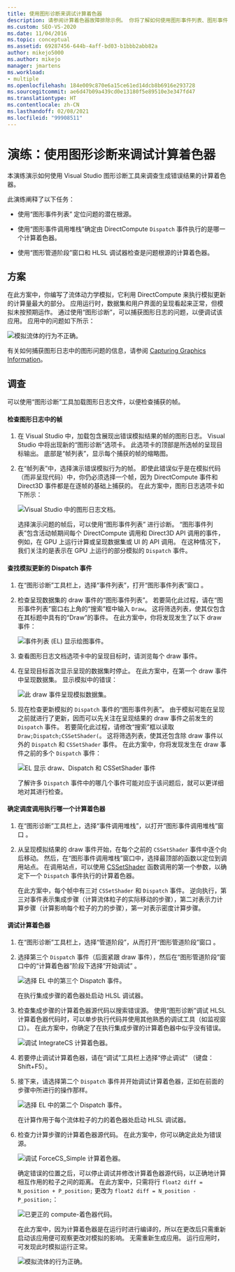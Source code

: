 ```yaml
---
title: 使用图形诊断来调试计算着色器
description: 请参阅计算着色器故障排除示例。 你将了解如何使用图形事件列表、图形事件调用堆栈和图形管道阶段。
ms.custom: SEO-VS-2020
ms.date: 11/04/2016
ms.topic: conceptual
ms.assetid: 69287456-644b-4aff-bd03-b1bbb2abb82a
author: mikejo5000
ms.author: mikejo
manager: jmartens
ms.workload:
- multiple
ms.openlocfilehash: 184e009c870e6a15ce61ed14dcb8b6916e293728
ms.sourcegitcommit: ae6d47b09a439cd0e13180f5e89510e3e347fd47
ms.translationtype: HT
ms.contentlocale: zh-CN
ms.lasthandoff: 02/08/2021
ms.locfileid: "99908511"
---
```

# <a name="walkthrough-using-graphics-diagnostics-to-debug-a-compute-shader"></a>演练：使用图形诊断来调试计算着色器
本演练演示如何使用 Visual Studio 图形诊断工具来调查生成错误结果的计算着色器。

 此演练阐释了以下任务：

- 使用“图形事件列表”  定位问题的潜在根源。

- 使用“图形事件调用堆栈”确定由 DirectCompute `Dispatch` 事件执行的是哪一个计算着色器。

- 使用“图形管道阶段”窗口和 HLSL 调试器检查是问题根源的计算着色器。

## <a name="scenario"></a>方案
 在此方案中，你编写了流体动力学模拟，它利用 DirectCompute 来执行模拟更新的计算量最大的部分。 应用运行时，数据集和用户界面的呈现看起来正常，但模拟未按预期运作。 通过使用“图形诊断”，可以捕获图形日志的问题，以便调试该应用。 应用中的问题如下所示：

 ![模拟流体的行为不正确。](media/gfx_diag_demo_compute_shader_fluid_problem.png "gfx_diag_demo_compute_shader_fluid_problem")

 有关如何捕获图形日志中的图形问题的信息，请参阅 [Capturing Graphics Information](capturing-graphics-information.md)。

## <a name="investigation"></a>调查
 可以使用“图形诊断”工具加载图形日志文件，以便检查捕获的帧。

#### <a name="to-examine-a-frame-in-a-graphics-log"></a>检查图形日志中的帧

1. 在 Visual Studio 中，加载包含展现出错误模拟结果的帧的图形日志。 Visual Studio 中将出现新的“图形诊断”选项卡。 此选项卡的顶部是所选帧的呈现目标输出。 底部是“帧列表”，显示每个捕获的帧的缩略图。

2. 在“帧列表”中，选择演示错误模拟行为的帧。 即使此错误似乎是在模拟代码（而非呈现代码）中，你仍必须选择一个帧，因为 DirectCompute 事件和 Direct3D 事件都是在逐帧的基础上捕获的。 在此方案中，图形日志选项卡如下所示：

    ![Visual Studio 中的图形日志文档。](media/gfx_diag_demo_compute_shader_fluid_step_1.png "gfx_diag_demo_compute_shader_fluid_step_1")

   选择演示问题的帧后，可以使用“图形事件列表”  进行诊断。 “图形事件列表”包含活动帧期间每个 DirectCompute 调用和 Direct3D API 调用的事件，例如，在 GPU 上运行计算或呈现数据集或 UI 的 API 调用。 在这种情况下，我们关注的是表示在 GPU 上运行的部分模拟的 `Dispatch` 事件。

#### <a name="to-find-the-dispatch-event-for-the-simulation-update"></a>查找模拟更新的 Dispatch 事件

1. 在“图形诊断”工具栏上，选择“事件列表”，打开“图形事件列表”窗口  。

2. 检查呈现数据集的 draw 事件的“图形事件列表”。 若要简化此过程，请在“图形事件列表”窗口右上角的“搜索”框中输入 `Draw`。 这将筛选列表，使其仅包含在其标题中具有的“Draw”的事件。 在此方案中，你将发现发生了以下 draw 事件：

    ![事件列表 &#40;EL&#41; 显示绘图事件。](media/gfx_diag_demo_compute_shader_fluid_step_2.png "gfx_diag_demo_compute_shader_fluid_step_2")

3. 查看图形日志文档选项卡中的呈现目标时，请浏览每个 draw 事件。

4. 在呈现目标首次显示呈现的数据集时停止。 在此方案中，在第一个 draw 事件中呈现数据集。 显示模拟中的错误：

    ![此 draw 事件呈现模拟数据集。](media/gfx_diag_demo_compute_shader_fluid_step_3.png "gfx_diag_demo_compute_shader_fluid_step_3")

5. 现在检查更新模拟的 `Dispatch` 事件的“图形事件列表”。 由于模拟可能在呈现之前就进行了更新，因而可以先关注在呈现结果的 draw 事件之前发生的 `Dispatch` 事件。 若要简化此过程，请修改“搜索”框以读取 `Draw;Dispatch;CSSetShader(`。 这将筛选列表，使其还包含除 draw 事件以外的 `Dispatch` 和 `CSSetShader` 事件。 在此方案中，你将发现发生在 draw 事件之前的多个 `Dispatch` 事件：

    ![EL 显示 draw、Dispatch 和 CSSetShader 事件](media/gfx_diag_demo_compute_shader_fluid_step_4.png "gfx_diag_demo_compute_shader_fluid_step_4")

   了解许多 `Dispatch` 事件中的哪几个事件可能对应于该问题后，就可以更详细地对其进行检查。

#### <a name="to-determine-which-compute-shader-a-dispatch-call-executes"></a>确定调度调用执行哪一个计算着色器

1. 在“图形诊断”工具栏上，选择“事件调用堆栈”，以打开“图形事件调用堆栈”窗口  。

2. 从呈现模拟结果的 draw 事件开始，在每个之前的 `CSSetShader` 事件中逐个向后移动。 然后，在“图形事件调用堆栈”窗口中，选择最顶部的函数以定位到调用站点。 在调用站点，可以使用 [CSSetShader](/windows/desktop/api/d3d11/nf-d3d11-id3d11devicecontext-cssetshader) 函数调用的第一个参数，以确定下一个 `Dispatch` 事件执行的计算着色器。

   在此方案中，每个帧中有三对 `CSSetShader` 和 `Dispatch` 事件。 逆向执行，第三对事件表示集成步骤（计算流体粒子的实际移动的步骤），第二对表示力计算步骤（计算影响每个粒子的力的步骤），第一对表示密度计算步骤。

#### <a name="to-debug-the-compute-shader"></a>调试计算着色器

1. 在“图形诊断”工具栏上，选择“管道阶段”，从而打开“图形管道阶段”窗口  。

2. 选择第三个 `Dispatch` 事件（后面紧跟 draw 事件），然后在“图形管道阶段”窗口中的“计算着色器”阶段下选择“开始调试”  。

    ![选择 EL 中的第三个 Dispatch 事件。](media/gfx_diag_demo_compute_shader_fluid_step_6.png "gfx_diag_demo_compute_shader_fluid_step_6")

    在执行集成步骤的着色器处启动 HLSL 调试器。

3. 检查集成步骤的计算着色器源代码以搜索错误源。 使用“图形诊断”调试 HLSL 计算着色器代码时，可以单步执行代码并使用其他熟悉的调试工具（如监视窗口）。 在此方案中，你确定了在执行集成步骤的计算着色器中似乎没有错误。

    ![调试 IntegrateCS 计算着色器。](media/gfx_diag_demo_compute_shader_fluid_step_7.png "gfx_diag_demo_compute_shader_fluid_step_7")

4. 若要停止调试计算着色器，请在“调试”工具栏上选择“停止调试” （键盘：Shift+F5）。

5. 接下来，请选择第二个 `Dispatch` 事件并开始调试计算着色器，正如在前面的步骤中所进行的操作那样。

    ![选择 EL 中的第二个 Dispatch 事件。](media/gfx_diag_demo_compute_shader_fluid_step_8.png "gfx_diag_demo_compute_shader_fluid_step_8")

    在计算作用于每个流体粒子的力的着色器处启动 HLSL 调试器。

6. 检查力计算步骤的计算着色器源代码。 在此方案中，你可以确定此处为错误源。

    ![调试 ForceCS&#95;Simple 计算着色器。](media/gfx_diag_demo_compute_shader_fluid_step_9.png "gfx_diag_demo_compute_shader_fluid_step_9")

   确定错误的位置之后，可以停止调试并修改计算着色器源代码，以正确地计算相互作用的粒子之间的距离。 在此方案中，只需将行 `float2 diff = N_position + P_position;` 更改为 `float2 diff = N_position - P_position;`：

   ![已更正的 compute&#45;着色器代码。](media/gfx_diag_demo_compute_shader_fluid_step_10.png "gfx_diag_demo_compute_shader_fluid_step_10")

   在此方案中，因为计算着色器是在运行时进行编译的，所以在更改后只需重新启动该应用便可观察更改对模拟的影响。 无需重新生成应用。 运行应用时，可发现此时模拟运行正常。

   ![模拟流体的行为正确。](media/gfx_diag_demo_compute_shader_fluid_resolution.png "gfx_diag_demo_compute_shader_fluid_resolution")
